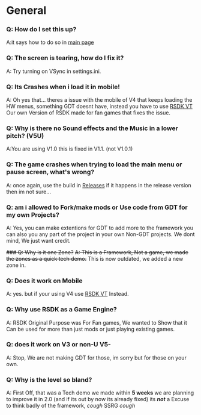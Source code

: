 # General
### Q: How do I set this up?
A:it says how to do so in [main page](https://github.com/youngerelk1/RSDK-GDT)

### Q: The screen is tearing, how do I fix it?
A: Try turning on VSync in settings.ini.

### Q: Its Crashes when i load it in mobile!
A: Oh yes that... theres a issue with the mobile of V4 that keeps loading the HW menus, something GDT doesnt have, instead you have to use [RSDK VT](https://github.com/Sonic-Geared/RSDK-VT)
Our own Version of RSDK made for fan games that fixes the issue.

### Q: Why is there no Sound effects and the Music in a lower pitch? (V5U)
A:You are using V1.0 this is fixed in V1.1. (not V1.0.1)

### Q: The game crashes when trying to load the main menu or pause screen, what's wrong?
A: once again, use the build in [Releases](https://github.com/youngerelk1/RSDK-GDT/releases) if it happens in the release version then im not sure...

### Q: am i allowed to Fork/make mods or Use code from GDT for my own Projects?
A: Yes, you can make extentions for GDT to add more to the framework
you can also you any part of the project in your own Non-GDT projects.
We dont mind, We just want credit. 

~~### Q: Why is it one Zone?~~
~~A: This is a Framework, Not a game, we made the zones as a quick tech demo.~~
This is now outdated, we added a new zone in.

### Q: Does it work on Mobile
A: yes. but if your using V4 use [RSDK VT](https://github.com/Sonic-Geared/RSDK-VT)
Instead. 

### Q: Why use RSDK as a Game Engine?
A: RSDK Original Purpose was For Fan games, We wanted to Show that it Can be used for more than just mods or just playing existing games.

### Q: does it work on V3 or non-U V5- 
A: Stop, We are not making GDT for those, im sorry but for those on your own. 

### Q: Why is the level so bland?
A: First Off, that was a Tech demo we made within **5 weeks** we are planning to improve it in 2.0 (and if its out by now its already fixed) its ***not*** a Excuse to think badly of the framework, *cough* SSRG *cough*
